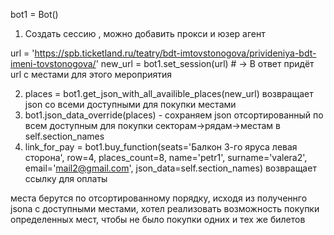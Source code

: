 bot1 = Bot()

1) Создать сессию , можно добавить прокси и юзер агент

url = 'https://spb.ticketland.ru/teatry/bdt-imtovstonogova/privideniya-bdt-imeni-tovstonogova/'
new_url = bot1.set_session(url) #  -> В ответ придёт url с местами для этого мероприятия

2) places = bot1.get_json_with_all_availible_places(new_url)  возвращает json со всеми доступными для покупки местами
3) bot1.json_data_override(places) - сохраняем json отсортированный по всем доступным для покупки секторам->рядам->местам в self.section_names
4) link_for_pay = bot1.buy_function(seats='Балкон 3-го яруса левая сторона',
                    row=4, places_count=8, name='petr1',
                    surname='valera2', email='mail2@gmail.com', json_data=self.section_names) возвращает ссылку для оплаты

места берутся по отсортированному порядку, исходя из полученнго jsona с доступными местами, хотел реализовать возможность покупки определенных мест,
чтобы не было покупки одних и тех же билетов




